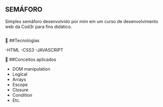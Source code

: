 ## SEMÁFORO 
<p> Simples semáforo desenvolvido por mim em um curso de desenvolvimento web da Cod3r para fins didático. </p>


<img src="./assets/semaforo.png" alt="">


🚀 ##Tecnologias

-HTML
-CSS3
-JAVASCRIPT 

🚀 ##Conceitos aplicados 
- DOM manipulation
- Logical
- Arrays
- Escope
- Closure
- Condition
- Etc.

